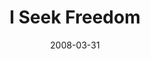 ---
layout: music 
title: "I Seek Freedom"
date: 2008-03-31 
description: "Music from the Consumed series"
audio: "http://s3.amazonaws.com/crossroadsaudiomessages/ISeekFreedom.mp3"
audio-duration: "03:05"
src: "http://s3.amazonaws.com/crossroads-media/images/legacy/content/DefaultVideoImage.jpg"
---